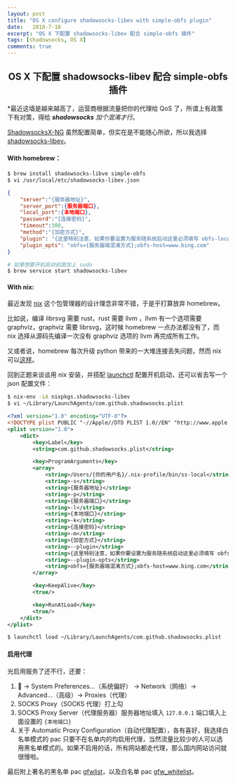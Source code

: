 ```yaml
---
layout: post
title: "OS X configure shadowsocks-libev with simple-obfs plugin"
date:   2018-7-10
excerpt: "OS X 下配置 shadowsocks-libev 配合 simple-obfs 插件"
tags: [shadowsocks, OS X]
comments: true
---
```


<center><h2>OS X 下配置 shadowsocks-libev 配合 simple-obfs 插件</h2></center>

<!--more-->

*最近这墙是越来越高了，运营商根据流量把你的代理给 QoS 了，所谓上有政策下有对策，得给 ***shadowsocks** 加个混淆才行*。

[ShadowsocksX-NG](https://github.com/shadowsocks/ShadowsocksX-NG) 虽然配置简单，但实在是不能随心所欲，所以我选择 [shadowsocks-libev](https://github.com/shadowsocks/shadowsocks-libev)。

#### With homebrew：

```sh
$ brew install shadowsocks-libve simple-obfs
$ vi /usr/local/etc/shadowsocks-libev.json
```

```json
{
    "server":"{服务器地址}",
    "server_port":{服务器端口},
    "local_port":{本地端口},
    "password":"{连接密码}",
    "timeout":300,
    "method":"{加密方式}",
    "plugin": "{这里特别注意，如果你要设置为服务随系统启动这里必须填写 obfs-local 的绝对路径，可以用 which obfs-local 找到，homebrew 安装的话就在 /usr/local/bin/obfs-local}",
    "plugin_opts": "obfs={服务器端混淆方式};obfs-host=www.bing.com"
} 
```

```sh
# 如果想要开机启动前面加上 sudo
$ brew service start shadowsocks-libev
```

#### With nix:

最近发现 [nix](https://nixos.org/nix/) 这个包管理器的设计理念非常不错，于是乎打算放弃 homebrew。

比如说，编译 librsvg 需要 rust，rust 需要 llvm ，llvm 有一个选项需要 graphviz，graphviz 需要 librsvg，这时候 homebrew 一点办法都没有了，而 nix 选择从源码先编译一次没有 graphviz 选项的 llvm 再完成所有工作。

又或者说，homebrew 每次升级 python 带来的一大堆连接丢失问题，然而 nix 可以[这样](https://www.slideshare.net/datakurre/nix-for-python-developers)。

回到正题来谈谈用 nix 安装，并搭配 [launchctl](http://www.launchd.info) 配置开机启动，还可以省去写一个 json 配置文件：

```sh
$ nix-env -iA nixpkgs.shadowsocks-libev
$ vi ~/Library/LaunchAgents/com.github.shadowsocks.plist
```

```xml
<?xml version="1.0" encoding="UTF-8"?>
<!DOCTYPE plist PUBLIC "-//Apple//DTD PLIST 1.0//EN" "http://www.apple.com/DTDs/PropertyList-1.0.dtd">
<plist version="1.0">
	<dict>
        <key>Label</key>
        <string>com.github.shadowsocks.plist</string>

        <key>ProgramArguments</key>
        <array>
			<string>/Users/{你的用户名}/.nix-profile/bin/ss-local</string>
			<string>-s</string>
			<string>{服务器地址}</string>
			<string>-p</string>
			<string>{服务器端口}</string>
			<string>-l</string>
			<string>{本地端口}</string>
			<string>-k</string>
			<string>{连接密码}</string>
			<string>-m</string>
			<string>{加密方式}</string>
			<string>--plugin</string>
			<string>{这里特别注意，如果你要设置为服务随系统启动这里必须填写 obfs-local 的绝对路径，可以用 which obfs-local 找到，homebrew 安装的话就在 /usr/local/bin/obfs-local}</string>
			<string>--plugin-opts</string>
			<string>obfs={服务器端混淆方式};obfs-host=www.bing.com</string>
		</array>

		<key>KeepAlive</key>
		<true/>

		<key>RunAtLoad</key>
		<true/>
	</dict>
</plist>
```

```sh
$ launchctl load ~/Library/LaunchAgents/com.github.shadowsocks.plist
```

#### 启用代理

光启用服务了还不行，还要：

1.  -> System Preferences…（系统偏好） -> Network（网络）-> Advanced…（高级）-> Proxies（代理）
2. SOCKS Proxy（SOCKS 代理）打上勾
3. SOCKS Proxy Server（代理服务器）服务器地址填入 `127.0.0.1` 端口填入上面设置的 `{本地端口}`
4. 关于 Automatic Proxy Configuration（自动代理配置），各有喜好，我选择白名单模式的 pac 只要不在名单内的均启用代理，当然流量比较少的人可以选用黑名单模式的。如果不启用的话，所有网站都走代理，那么国内网站访问就很慢啦。

最后附上著名的黑名单 pac [gfwlist](https://github.com/gfwlist/gfwlist)，以及白名单 pac [gfw_whitelist](https://github.com/breakwa11/gfw_whitelist)。